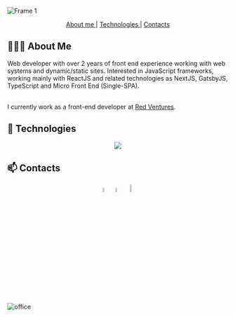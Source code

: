 ![Frame 1](https://user-images.githubusercontent.com/54460874/171204467-e1a4cefa-b1ff-4466-817c-f622e0b037bf.gif)

<div align="center">
  <p align="center" >
    <a href="#-about-me"> About me </a> |
    <a href="#-technologies"> Technologies </a> |
    <a href="#-contacts"> Contacts </a>
  </p>
</div>

## 🧑🏻‍💻 About Me

<div align="left">
Web developer with over 2 years of front end experience working with web systems and dynamic/static sites. Interested in JavaScript frameworks, working mainly with ReactJS and related technologies as NextJS, GatsbyJS, TypeScript and Micro Front End (Single-SPA).
</br></br>
<p>
  
  I currently work as a front-end developer at [Red Ventures](https://www.redventures.com/).</br>
</p>

## 🚀 Technologies

<p align="center">
  <a href="https://skillicons.dev">
    <img src="https://skillicons.dev/icons?i=js,ts,html,css,sass,bootstrap,webpack,git,react,redux,gatsby,nextjs" />
  </a>
</p>
</div>

## 📫 Contacts

<div align="center" width="1200px">
  
  
 [<img src="https://user-images.githubusercontent.com/54460874/171866653-7e9aae9c-7321-4dad-84dd-74f3ca900f08.png" width="5%"/>](https://www.linkedin.com/in/arthur-d-afonseca-885757183/)
  [<img src="https://user-images.githubusercontent.com/54460874/171866294-21fc3104-82f1-489e-8906-a5df22702719.png" width="5%"/>](https://resume.io/r/6ibTOM9Hd)
 [<img src="https://user-images.githubusercontent.com/54460874/171868720-70dd0d58-6d63-48b6-8724-8392446f5f44.png" width="6.55%"/>](mailto:arthur.dafonseca89@gmail.com)
 
</div>

![office](https://user-images.githubusercontent.com/54460874/171960798-dea7beea-1a62-4887-ad09-9716966c2936.png)
